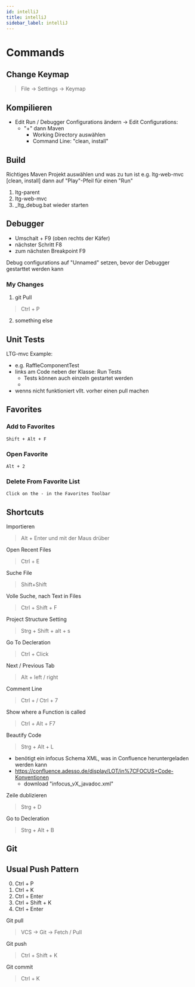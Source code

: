 ```yaml
---
id: intelliJ
title: intelliJ
sidebar_label: intelliJ
---
```


# Commands

## Change Keymap

> File -> Settings -> Keymap

## Kompilieren

- Edit Run / Debugger Configurations ändern
-> Edit Configurations:
    - "+" dann Maven
        - Working Directory auswählen
        - Command Line: "clean, install"

## Build

Richtiges Maven Projekt auswählen und was zu tun ist
e.g. ltg-web-mvc [clean, install]
dann auf "Play"-Pfeil für einen "Run"

1. ltg-parent
2. ltg-web-mvc
3. _ltg_debug.bat wieder starten

## Debugger

- Umschalt + F9 (oben rechts der Käfer)
- nächster Schritt F8
- zum nächsten Breakpoint F9

Debug configurations auf "Unnamed" setzen, bevor der Debugger gestarttet werden kann

### My Changes

1. git Pull
> Ctrl + P

2. something else


## Unit Tests

LTG-mvc Example:
- e.g. RaffleComponentTest
- links am Code neben der Klasse: Run Tests
    - Tests können auch einzeln gestartet werden
    - 
- wenns nicht funktioniert vllt. vorher einen pull machen

## Favorites

### Add to Favorites

    Shift + Alt + F

### Open Favorite

    Alt + 2

### Delete From Favorite List

    Click on the - in the Favorites Toolbar

## Shortcuts

Importieren
> Alt + Enter und mit der Maus drüber

Open Recent Files
> Ctrl + E

Suche File
> Shift+Shift

Volle Suche, nach Text in Files
> Ctrl + Shift + F

Project Structure Setting
>Strg + Shift + alt + s

Go To Decleration
>Ctrl + Click

Next / Previous Tab
> Alt + left / right

Comment Line
> Ctrl + /
> Ctrl + 7

Show where a Function is called
> Ctrl + Alt + F7


Beautify Code
> Strg + Alt + L
- benötigt ein infocus Schema XML, was in Confluence heruntergeladen werden kann
- https://confluence.adesso.de/display/LOT/in%7CFOCUS+Code-Konventionen
    - download "infocus_vX_javadoc.xml"


Zeile dublizieren
> Strg + D



Go to Decleration

> Strg + Alt + B

## Git

## Usual Push Pattern

0. Ctrl + P
1. Ctrl + K
2. Ctrl + Enter
3. Ctrl + Shift + K
4. Ctrl + Enter


Git pull
> VCS -> Git -> Fetch / Pull

Git push
> Ctrl + Shift + K

Git commit
> Ctrl + K
